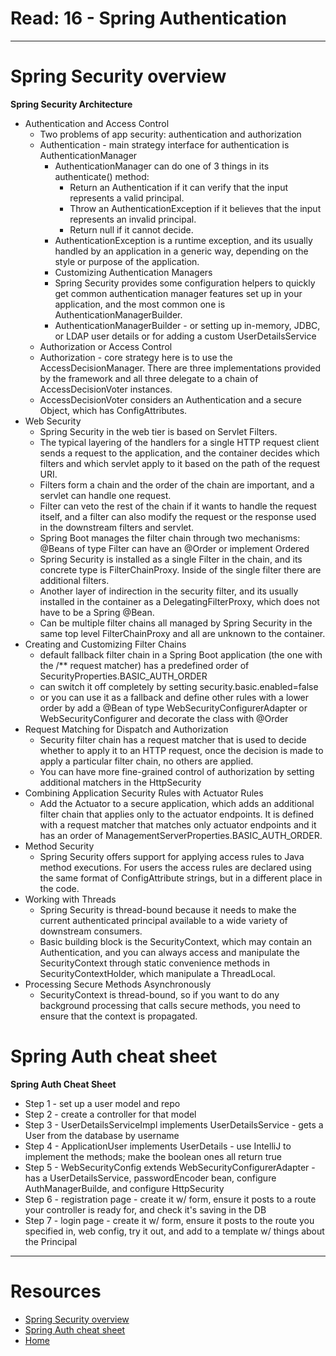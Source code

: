 # Read: 16 - Spring Authentication

***

# Spring Security overview

**Spring Security Architecture**
 * Authentication and Access Control
   - Two problems of app security: authentication and authorization 
   - Authentication - main strategy interface for authentication is AuthenticationManager
     * AuthenticationManager can do one of 3 things in its authenticate() method: 
       - Return an Authentication if it can verify that the input represents a valid principal.
       - Throw an AuthenticationException if it believes that the input represents an invalid principal.
       - Return null if it cannot decide.
     * AuthenticationException is a runtime exception, and its usually handled by an application in a generic way, depending on the style or purpose of the application.
     * Customizing Authentication Managers
      - Spring Security provides some configuration helpers to quickly get common authentication manager features set up in your application, and the most common one is AuthenticationManagerBuilder.
      - AuthenticationManagerBuilder - or setting up in-memory, JDBC, or LDAP user details or for adding a custom UserDetailsService
    *  Authorization or Access Control
      - Authorization - core strategy here is to use the AccessDecisionManager. There are three implementations provided by the framework and all three delegate to a chain of AccessDecisionVoter instances.
      - AccessDecisionVoter considers an Authentication and a secure Object, which has ConfigAttributes.
  * Web Security
    - Spring Security in the web tier is based on Servlet Filters.
    - The typical layering of the handlers for a single HTTP request client sends a request to the application, and the container decides which filters and which servlet apply to it based on the path of the request URI.
    - Filters form a chain and the order of the chain are important, and a servlet can handle one request.
    - Filter can veto the rest of the chain if it wants to handle the request itself, and a filter can also modify the request or the response used in the downstream filters and servlet. 
    - Spring Boot manages the filter chain through two mechanisms: @Beans of type Filter can have an @Order or implement Ordered
    - Spring Security is installed as a single Filter in the chain, and its concrete type is FilterChainProxy. Inside of the single filter there are additional filters.
    - Another layer of indirection in the security filter, and its usually installed in the container as a DelegatingFilterProxy, which does not have to be a Spring @Bean. 
    - Can be multiple filter chains all managed by Spring Security in the same top level FilterChainProxy and all are unknown to the container. 
  * Creating and Customizing Filter Chains
    - default fallback filter chain in a Spring Boot application (the one with the /** request matcher) has a predefined order of SecurityProperties.BASIC_AUTH_ORDER
    - can switch it off completely by setting security.basic.enabled=false
    - or you can use it as a fallback and define other rules with a lower order by add a @Bean of type WebSecurityConfigurerAdapter or WebSecurityConfigurer and decorate the class with @Order 
  * Request Matching for Dispatch and Authorization 
    - Security filter chain has a request matcher that is used to decide whether to apply it to an HTTP request, once the decision is made to apply a particular filter chain, no others are applied. 
    - You can have more fine-grained control of authorization by setting additional matchers in the HttpSecurity
  * Combining Application Security Rules with Actuator Rules
    - Add the Actuator to a secure application, which adds an additional filter chain that applies only to the actuator endpoints. It is defined with a request matcher that matches only actuator endpoints and it has an order of ManagementServerProperties.BASIC_AUTH_ORDER.
  * Method Security
    - Spring Security offers support for applying access rules to Java method executions. For users the access rules are declared using the same format of ConfigAttribute strings, but in a different place in the code.
  * Working with Threads
    - Spring Security is thread-bound because it needs to make the current authenticated principal available to a wide variety of downstream consumers. 
    - Basic building block is the SecurityContext, which may contain an Authentication, and you can always access and manipulate the SecurityContext through static convenience methods in SecurityContextHolder, which manipulate a ThreadLocal.
  * Processing Secure Methods Asynchronously
    - SecurityContext is thread-bound, so if you want to do any background processing that calls secure methods, you need to ensure that the context is propagated. 

# Spring Auth cheat sheet

**Spring Auth Cheat Sheet**
 * Step 1 - set up a user model and repo
 * Step 2 - create a controller for that model
 * Step 3 - UserDetailsServiceImpl implements UserDetailsService - gets a User from the database by username 
 * Step 4 - ApplicationUser implements UserDetails - use IntelliJ to implement the methods; make the boolean ones all return true
 * Step 5 - WebSecurityConfig extends WebSecurityConfigurerAdapter - has a UserDetailsService, passwordEncoder bean, configure AuthManagerBuilde, and configure HttpSecurity
 * Step 6 - registration page - create it w/ form, ensure it posts to a route your controller is ready for, and check it's saving in the DB
 * Step 7 - login page - create it w/ form,
ensure it posts to the route you specified in, web config, try it out, and add to a template w/ things about the Principal

***

# Resources
- [Spring Security overview](https://spring.io/guides/topicals/spring-security-architecture/)
- [Spring Auth cheat sheet](https://github.com/codefellows/seattle-java-401d2/blob/master/SpringAuthCheatSheet.md)
- [Home](../README.md)
